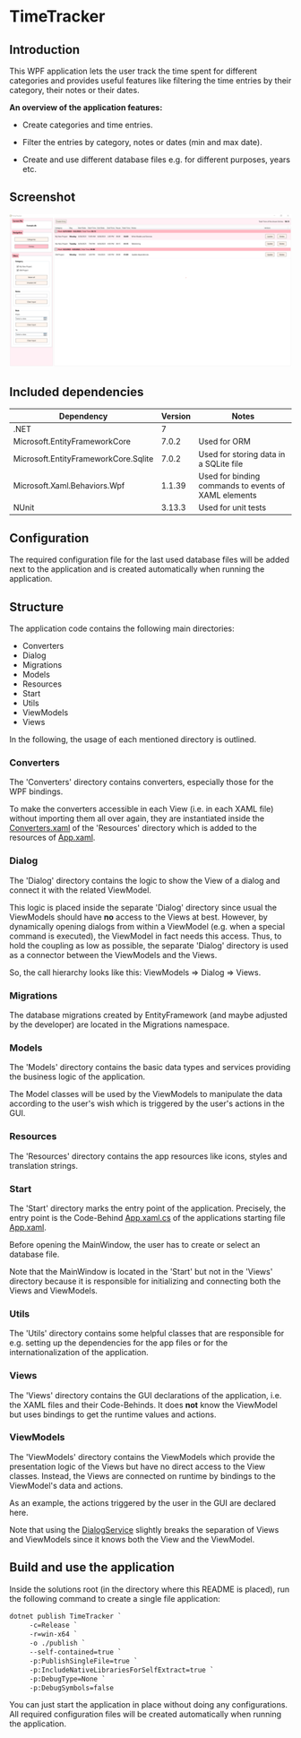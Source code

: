 TimeTracker
===========

Introduction
------------

This WPF application lets the user track the time spent for different categories and provides useful features like
filtering the time entries by their category, their notes or their dates.

__An overview of the application features:__

* Create categories and time entries.

* Filter the entries by category, notes or dates (min and max date).

* Create and use different database files e.g. for different purposes, years etc.

Screenshot
----------

![Screenshot](Screenshot.png)

Included dependencies
---------------------

| Dependency                           | Version | Notes                                                |
|--------------------------------------|---------|------------------------------------------------------|
| .NET                                 | 7       |                                                      |
| Microsoft.EntityFrameworkCore        | 7.0.2   | Used for ORM                                         |
| Microsoft.EntityFrameworkCore.Sqlite | 7.0.2   | Used for storing data in a SQLite file               |
| Microsoft.Xaml.Behaviors.Wpf         | 1.1.39  | Used for binding commands to events of XAML elements |
| NUnit                                | 3.13.3  | Used for unit tests                                  |


Configuration
-------------

The required configuration file for the last used database files will be added next to the application and is created 
automatically when running the application.


Structure
---------

The application code contains the following main directories:

* Converters
* Dialog
* Migrations
* Models
* Resources
* Start
* Utils
* ViewModels
* Views

In the following, the usage of each mentioned directory is outlined.

### Converters

The 'Converters' directory contains converters, especially those for the WPF bindings.

To make the converters accessible in each View (i.e. in each XAML file) without importing them all over again,
they are instantiated inside the [Converters.xaml](TimeTracker/Resources/Converters/Converters.xaml) of the
'Resources' directory which is added to the resources of [App.xaml](TimeTracker/Start/App.xaml).

### Dialog

The 'Dialog' directory contains the logic to show the View of a dialog and connect it with the related ViewModel. 

This logic is placed inside the separate 'Dialog' directory since usual the ViewModels should have __no__ access to
the Views at best. However, by dynamically opening dialogs from within a ViewModel (e.g. when a special command is 
executed), the ViewModel in fact needs this access. Thus, to hold the coupling as low as possible, the separate 
'Dialog' directory is used as a connector between the ViewModels and the Views.

So, the call hierarchy looks like this: ViewModels => Dialog => Views.

### Migrations

The database migrations created by EntityFramework (and maybe adjusted by the developer) are located in the
Migrations namespace.

### Models

The 'Models' directory contains the basic data types and services providing the business logic of the application.

The Model classes will be used by the ViewModels to manipulate the data according to the user's wish which is triggered
by the user's actions in the GUI.

### Resources

The 'Resources' directory contains the app resources like icons, styles and translation strings.

### Start

The 'Start' directory marks the entry point of the application.
Precisely, the entry point is the Code-Behind [App.xaml.cs](TimeTracker/Start/App.xaml.cs) of the applications
starting file [App.xaml](TimeTracker/Start/App.xaml).

Before opening the MainWindow, the user has to create or select an database file.

Note that the MainWindow is located in the 'Start' but not in the 'Views' directory because it is responsible for 
initializing and connecting both the Views and ViewModels.

### Utils

The 'Utils' directory contains some helpful classes that are responsible for e.g. setting up the dependencies for the
app files or for the internationalization of the application.

### Views

The 'Views' directory contains the GUI declarations of the application, i.e. the XAML files and their Code-Behinds. 
It does __not__ know the ViewModel but uses bindings to get the runtime values and actions.

### ViewModels

The 'ViewModels' directory contains the ViewModels which provide the presentation logic of the Views but have no direct 
access to the View classes.
Instead, the Views are connected on runtime by bindings to the ViewModel's data and actions.

As an example, the actions triggered by the user in the GUI are declared here.

Note that using the [DialogService](TimeTracker/Dialog/DialogService.cs) slightly breaks the separation of Views and 
ViewModels since it knows both the View and the ViewModel.


Build and use the application
-----------------------------

Inside the solutions root (in the directory where this README is placed), run the following command to create
a single file application:

```
dotnet publish TimeTracker `
     -c=Release `
     -r=win-x64 `
     -o ./publish `
     --self-contained=true `
     -p:PublishSingleFile=true `
     -p:IncludeNativeLibrariesForSelfExtract=true `
     -p:DebugType=None `
     -p:DebugSymbols=false
```

You can just start the application in place without doing any configurations. All required configuration files will
be created automatically when running the application.